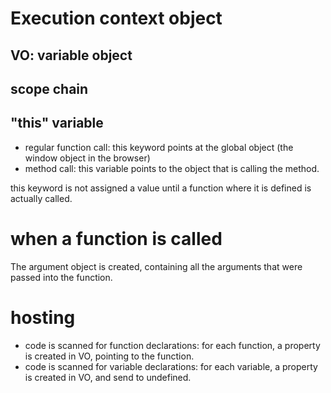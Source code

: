 # Execution context object
## VO: variable object

## scope chain

## "this" variable
- regular function call: this keyword points at the global object (the window object in the browser)
- method call: this variable points to the object that is calling the method.

this keyword is not assigned a value until a function where it is defined is actually called.

# when a function is called

The argument object is created, containing all the arguments that were passed into the function.

# hosting
- code is scanned for function declarations: for each function, a property is created in VO, pointing to the function.
- code is scanned for variable declarations: for each variable, a property is created in VO, and send to undefined.


